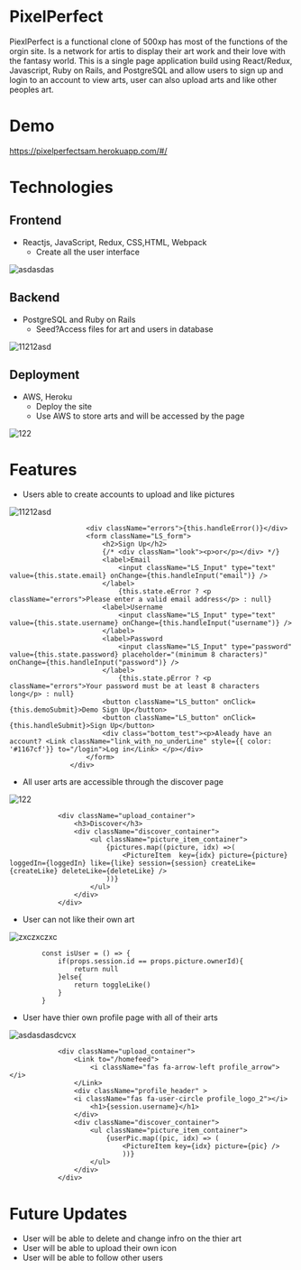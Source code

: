 # PixelPerfect 

PiexlPerfect is a functional clone of 500xp has most of the functions of the orgin site. Is a network for artis to display their art work and their love with the fantasy world.
 This is a single page application build using React/Redux, Javascript, Ruby on Rails, and PostgreSQL and allow users to sign up and login to an account to view arts, user can also upload arts and like other peoples art.
 
 # Demo
 
https://pixelperfectsam.herokuapp.com/#/


# Technologies


## Frontend

* Reactjs, JavaScript, Redux, CSS,HTML, Webpack
  *  Create all the user interface
  
![asdasdas](https://user-images.githubusercontent.com/68937006/119148024-1938c900-ba1a-11eb-833b-287cea9d1857.PNG)

## Backend

* PostgreSQL and Ruby on Rails
  *  Seed?Access files for art and users in database 
  
 ![11212asd](https://user-images.githubusercontent.com/68937006/119148189-44bbb380-ba1a-11eb-9677-0b80a5fb4941.PNG)

  
## Deployment

* AWS, Heroku
  *  Deploy the site
  *  Use AWS to store arts and will be accessed by the page

![122](https://user-images.githubusercontent.com/68937006/119148538-92382080-ba1a-11eb-9340-09b944779356.PNG)


# Features

*  Users able to create accounts to upload and like pictures

 ![11212asd](https://user-images.githubusercontent.com/68937006/119150003-0aebac80-ba1c-11eb-901f-be18fc98d0be.PNG)
 
 ```                 <div className="LS_form_container">
                    <div className="errors">{this.handleError()}</div>
                    <form className="LS_form">
                        <h2>Sign Up</h2>
                        {/* <div classNam="look"><p>or</p></div> */}
                        <label>Email 
                            <input className="LS_Input" type="text" value={this.state.email} onChange={this.handleInput("email")} />
                        </label>
                            {this.state.eError ? <p className="errors">Please enter a valid email address</p> : null}
                        <label>Username
                            <input className="LS_Input" type="text" value={this.state.username} onChange={this.handleInput("username")} />
                        </label>
                        <label>Password
                            <input className="LS_Input" type="password" value={this.state.password} placeholder="(minimum 8 characters)" onChange={this.handleInput("password")} />
                        </label>
                            {this.state.pError ? <p className="errors">Your password must be at least 8 characters long</p> : null}
                        <button className="LS_button" onClick={this.demoSubmit}>Demo Sign Up</button>
                        <button className="LS_button" onClick={this.handleSubmit}>Sign Up</button>
                        <div class="bottom_test"><p>Aleady have an account? <Link className="link_with_no_underLine" style={{ color: '#1167cf'}} to="/login">Log in</Link> </p></div>
                    </form>
                </div>
```
*  All user arts are accessible through the discover page

![122](https://user-images.githubusercontent.com/68937006/119150098-1f2fa980-ba1c-11eb-9ce9-c6de23ddda38.PNG)

```
            <div className="upload_container">
                <h3>Discover</h3>
                <div className="discover_container">
                    <ul className="picture_item_container">
                        {pictures.map((picture, idx) =>( 
                            <PictureItem  key={idx} picture={picture} loggedIn={loggedIn} like={like} session={session} createLike={createLike} deleteLike={deleteLike} />
                        ))}
                    </ul>
                </div>
            </div>

```

*  User can not like their own art

![zxczxczxc](https://user-images.githubusercontent.com/68937006/119150131-2787e480-ba1c-11eb-8695-1c26c1660cbb.PNG)

```
        const isUser = () => {
            if(props.session.id == props.picture.ownerId){
                return null
            }else{
                return toggleLike()
            }
        }

```
*  User have thier own profile page with all of their arts

![asdasdasdcvcx](https://user-images.githubusercontent.com/68937006/119150153-2c4c9880-ba1c-11eb-8fe3-f7aa8641828b.PNG)

```
            <div className="upload_container">
                <Link to="/homefeed">
                    <i className="fas fa-arrow-left profile_arrow"></i>
                </Link>
                <div className="profile_header" >
                <i className="fas fa-user-circle profile_logo_2"></i>
                    <h1>{session.username}</h1>
                </div>
                <div className="discover_container">
                    <ul className="picture_item_container">
                        {userPic.map((pic, idx) => (
                            <PictureItem key={idx} picture={pic} />
                            ))}            
                    </ul>
                </div>
            </div>

```

# Future Updates
  
  * User will be able to delete and change infro on the thier art
  * User will be able to upload their own icon
  * User will be able to follow other users


  

  



